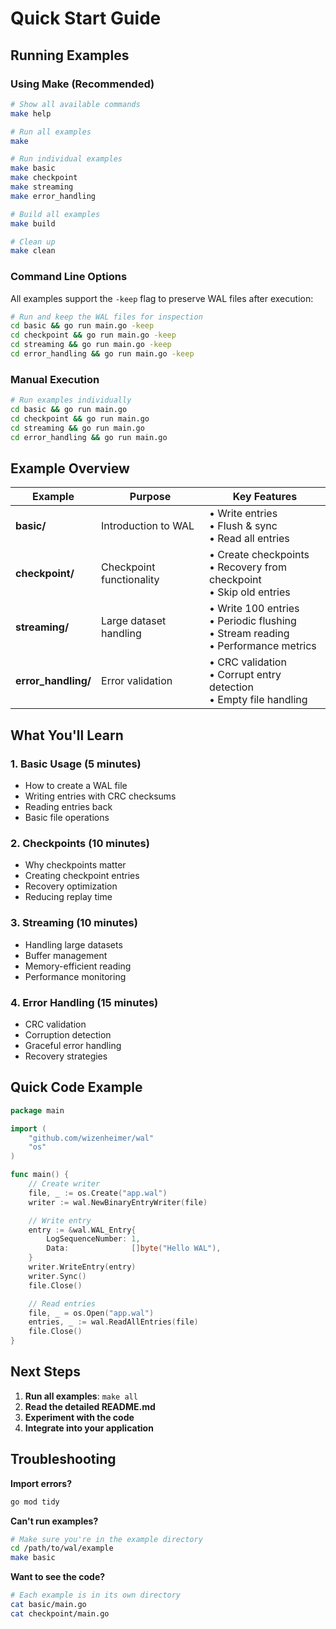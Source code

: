 # Quick Start Guide

## Running Examples

### Using Make (Recommended)

```bash
# Show all available commands
make help

# Run all examples
make

# Run individual examples
make basic
make checkpoint
make streaming
make error_handling

# Build all examples
make build

# Clean up
make clean
```

### Command Line Options

All examples support the `-keep` flag to preserve WAL files after execution:

```bash
# Run and keep the WAL files for inspection
cd basic && go run main.go -keep
cd checkpoint && go run main.go -keep
cd streaming && go run main.go -keep
cd error_handling && go run main.go -keep
```

### Manual Execution

```bash
# Run examples individually
cd basic && go run main.go
cd checkpoint && go run main.go
cd streaming && go run main.go
cd error_handling && go run main.go
```

## Example Overview

| Example             | Purpose                  | Key Features                                                                            |
| ------------------- | ------------------------ | --------------------------------------------------------------------------------------- |
| **basic/**          | Introduction to WAL      | • Write entries<br>• Flush & sync<br>• Read all entries                                 |
| **checkpoint/**     | Checkpoint functionality | • Create checkpoints<br>• Recovery from checkpoint<br>• Skip old entries                |
| **streaming/**      | Large dataset handling   | • Write 100 entries<br>• Periodic flushing<br>• Stream reading<br>• Performance metrics |
| **error_handling/** | Error validation         | • CRC validation<br>• Corrupt entry detection<br>• Empty file handling                  |

## What You'll Learn

### 1. Basic Usage (5 minutes)

- How to create a WAL file
- Writing entries with CRC checksums
- Reading entries back
- Basic file operations

### 2. Checkpoints (10 minutes)

- Why checkpoints matter
- Creating checkpoint entries
- Recovery optimization
- Reducing replay time

### 3. Streaming (10 minutes)

- Handling large datasets
- Buffer management
- Memory-efficient reading
- Performance monitoring

### 4. Error Handling (15 minutes)

- CRC validation
- Corruption detection
- Graceful error handling
- Recovery strategies

## Quick Code Example

```go
package main

import (
    "github.com/wizenheimer/wal"
    "os"
)

func main() {
    // Create writer
    file, _ := os.Create("app.wal")
    writer := wal.NewBinaryEntryWriter(file)

    // Write entry
    entry := &wal.WAL_Entry{
        LogSequenceNumber: 1,
        Data:              []byte("Hello WAL"),
    }
    writer.WriteEntry(entry)
    writer.Sync()
    file.Close()

    // Read entries
    file, _ = os.Open("app.wal")
    entries, _ := wal.ReadAllEntries(file)
    file.Close()
}
```

## Next Steps

1. **Run all examples**: `make all`
2. **Read the detailed README.md**
3. **Experiment with the code**
4. **Integrate into your application**

## Troubleshooting

**Import errors?**

```bash
go mod tidy
```

**Can't run examples?**

```bash
# Make sure you're in the example directory
cd /path/to/wal/example
make basic
```

**Want to see the code?**

```bash
# Each example is in its own directory
cat basic/main.go
cat checkpoint/main.go
```
